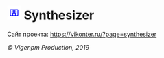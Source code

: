 ![Логотип проекта](https://raw.githubusercontent.com/vigenpm/Synthesizer/master/logo_small_for_github.png) Synthesizer
=====================
Сайт проекта: <https://vikonter.ru/?page=synthesizer>


_© Vigenpm Production, 2019_

